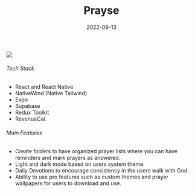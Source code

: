 ﻿---
title: Prayse
description: Prayse is a prayer list app that reminds Christians the importance of prayer and praise, and helps them develop a consistent prayer life with daily reminders.
date: "2022-09-13"
url: https://www.prayse.app
published: true
repository: sahag98/Prayse
---

[![](<https://cdn.glitch.global/69b8ac83-65e1-49c7-8c9b-de466f11c793/Untitled%20design%20(14).png?v=1727822573466>)](https://www.prayse.app)

###### Tech Stack

- React and React Native
- NativeWind (Native Tailwind)
- Expo
- Supabase
- Redux Toolkit
- RevenueCat

###### Main Features

- Create folders to have organized prayer lists where you can have reminders and mark prayers as answered.
- Light and dark mode based on users system theme.
- Daily Devotions to encourage consistency in the users walk with God.
- Ability to use pro features such as custom themes and prayer wallpapers for users to download and use.
